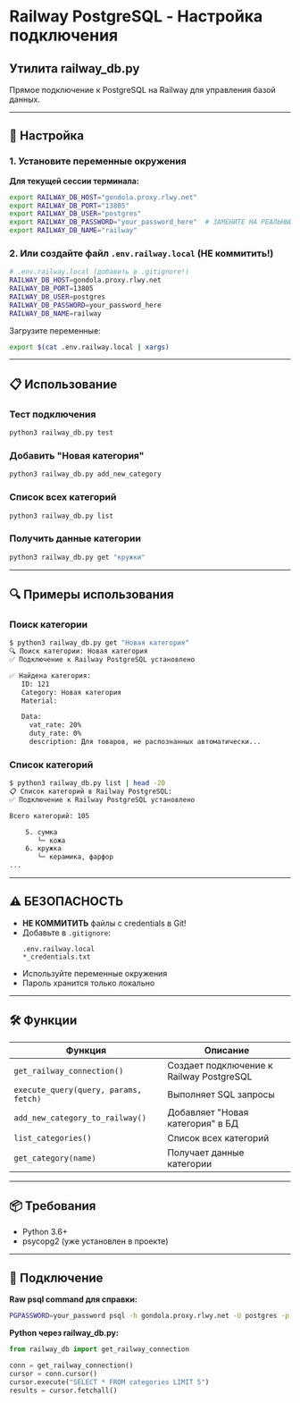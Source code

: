 # Railway PostgreSQL - Настройка подключения

## Утилита railway_db.py

Прямое подключение к PostgreSQL на Railway для управления базой данных.

---

## 🔧 Настройка

### 1. Установите переменные окружения

**Для текущей сессии терминала:**

```bash
export RAILWAY_DB_HOST="gondola.proxy.rlwy.net"
export RAILWAY_DB_PORT="13805"
export RAILWAY_DB_USER="postgres"
export RAILWAY_DB_PASSWORD="your_password_here"  # ЗАМЕНИТЕ НА РЕАЛЬНЫЙ ПАРОЛЬ!
export RAILWAY_DB_NAME="railway"
```

### 2. Или создайте файл `.env.railway.local` (НЕ коммитить!)

```bash
# .env.railway.local (добавить в .gitignore!)
RAILWAY_DB_HOST=gondola.proxy.rlwy.net
RAILWAY_DB_PORT=13805
RAILWAY_DB_USER=postgres
RAILWAY_DB_PASSWORD=your_password_here
RAILWAY_DB_NAME=railway
```

Загрузите переменные:
```bash
export $(cat .env.railway.local | xargs)
```

---

## 📋 Использование

### Тест подключения
```bash
python3 railway_db.py test
```

### Добавить "Новая категория"
```bash
python3 railway_db.py add_new_category
```

### Список всех категорий
```bash
python3 railway_db.py list
```

### Получить данные категории
```bash
python3 railway_db.py get "кружки"
```

---

## 🔍 Примеры использования

### Поиск категории
```bash
$ python3 railway_db.py get "Новая категория"
🔍 Поиск категории: Новая категория
✅ Подключение к Railway PostgreSQL установлено

✅ Найдена категория:
   ID: 121
   Category: Новая категория
   Material: 

   Data:
     vat_rate: 20%
     duty_rate: 0%
     description: Для товаров, не распознанных автоматически...
```

### Список категорий
```bash
$ python3 railway_db.py list | head -20
📋 Список категорий в Railway PostgreSQL:
✅ Подключение к Railway PostgreSQL установлено

Всего категорий: 105

    5. сумка
       └─ кожа
    6. кружка
       └─ керамика, фарфор
...
```

---

## ⚠️ БЕЗОПАСНОСТЬ

- **НЕ КОММИТИТЬ** файлы с credentials в Git!
- Добавьте в `.gitignore`:
  ```
  .env.railway.local
  *_credentials.txt
  ```
- Используйте переменные окружения
- Пароль хранится только локально

---

## 🛠️ Функции

| Функция | Описание |
|---------|----------|
| `get_railway_connection()` | Создает подключение к Railway PostgreSQL |
| `execute_query(query, params, fetch)` | Выполняет SQL запросы |
| `add_new_category_to_railway()` | Добавляет "Новая категория" в БД |
| `list_categories()` | Список всех категорий |
| `get_category(name)` | Получает данные категории |

---

## 📦 Требования

- Python 3.6+
- psycopg2 (уже установлен в проекте)

---

## 🔗 Подключение

**Raw psql command для справки:**
```bash
PGPASSWORD=your_password psql -h gondola.proxy.rlwy.net -U postgres -p 13805 -d railway
```

**Python через railway_db.py:**
```python
from railway_db import get_railway_connection

conn = get_railway_connection()
cursor = conn.cursor()
cursor.execute("SELECT * FROM categories LIMIT 5")
results = cursor.fetchall()
```



